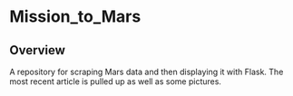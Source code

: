 # Mission_to_Mars

## Overview
A repository for scraping Mars data and then displaying it with Flask. The most recent article is pulled up as well as some pictures.

